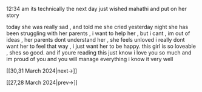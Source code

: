 
12:34 am
its technically the next day 
just wished mahathi and put on her story

today she was really sad , and told me she cried yesterday night
she has been struggling with her parents , i want to help her , but i cant , im out of ideas , her parents dont understand her , she feels unloved
i really dont want her to feel that way , i just want her to be happy.
this girl is so loveable , shes so good.
and if youre reading this 
just know i love you so much and im proud of you and you will manage everything i know it very well

[[30,31 March 2024|next->]]

[[27,28 March 2024|prev->]]
